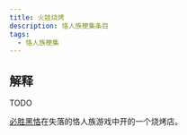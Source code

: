 ```yaml
---
title: 火娃烧烤
description: 恪人族梗集条目
tags:
  - 恪人族梗集
---
```


## 解释

TODO

[必胜黑恪](必胜黑恪)在失落的恪人族游戏中开的一个烧烤店。
